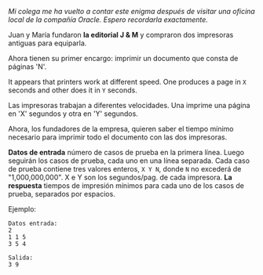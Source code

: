 _Mi colega me ha vuelto a contar este enigma después de visitar una oficina local de la compañía Oracle.
Espero recordarla exactamente._

Juan y María fundaron **la editorial J & M** y compraron dos impresoras antiguas para equiparla.

Ahora tienen su primer encargo: imprimir un documento que consta de páginas 'N'.

It appears that printers work at different speed. One produces a page in `X` seconds and other does it in `Y` seconds.

Las impresoras trabajan a diferentes velocidades. Una imprime una página en 'X' segundos y otra en 'Y' segundos.

Ahora, los fundadores de la empresa, quieren saber el tiempo mínimo necesario para imprimir todo el documento con las dos impresoras.

**Datos de entrada** número de casos de prueba en la primera línea.
Luego seguirán los casos de prueba, cada uno en una línea separada.
Cada caso de prueba contiene tres valores enteros, `X Y N`, donde `N` no excederá de "1,000,000,000". X e Y son los segundos/pag. de cada impresora.
**La respuesta** tiempos de impresión mínimos para cada uno de los casos de prueba, separados por espacios.

Ejemplo:

	Datos entrada:
	2
	1 1 5
	3 5 4
	
	Salida:
	3 9
